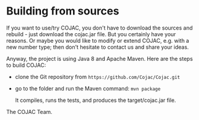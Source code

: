 # Building from sources

If you want to use/try COJAC, you don't have to download the sources and 
rebuild - just download the cojac.jar file. 
But you certainly have your reasons. Or maybe you would like to modify or extend COJAC, e.g. with a new number type; then don't hesitate to contact us and share your ideas. 

Anyway, the project is using Java 8 and Apache Maven. 
Here are the steps to build COJAC: 

- clone the Git repository from `https://github.com/Cojac/Cojac.git`

- go to the folder and run the Maven command: `mvn package`

  It compiles, runs the tests, and produces the target/cojac.jar file.

The COJAC Team.